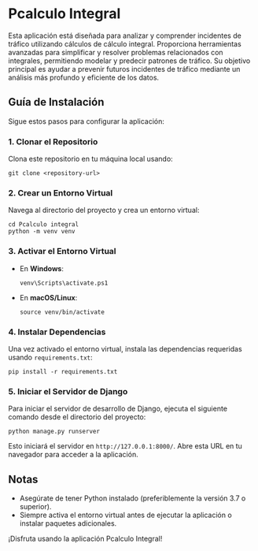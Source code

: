# Pcalculo Integral

Esta aplicación está diseñada para analizar y comprender incidentes de tráfico utilizando cálculos de cálculo integral. Proporciona herramientas avanzadas para simplificar y resolver problemas relacionados con integrales, permitiendo modelar y predecir patrones de tráfico. Su objetivo principal es ayudar a prevenir futuros incidentes de tráfico mediante un análisis más profundo y eficiente de los datos.

## Guía de Instalación

Sigue estos pasos para configurar la aplicación:

### 1. Clonar el Repositorio
Clona este repositorio en tu máquina local usando:
```
git clone <repository-url>
```

### 2. Crear un Entorno Virtual
Navega al directorio del proyecto y crea un entorno virtual:
```
cd Pcalculo integral
python -m venv venv
```

### 3. Activar el Entorno Virtual
- En **Windows**:
  ```
  venv\Scripts\activate.ps1
  ```
- En **macOS/Linux**:
  ```
  source venv/bin/activate
  ```

### 4. Instalar Dependencias
Una vez activado el entorno virtual, instala las dependencias requeridas usando `requirements.txt`:
```
pip install -r requirements.txt
```

### 5. Iniciar el Servidor de Django
Para iniciar el servidor de desarrollo de Django, ejecuta el siguiente comando desde el directorio del proyecto:
```
python manage.py runserver
```
Esto iniciará el servidor en `http://127.0.0.1:8000/`. Abre esta URL en tu navegador para acceder a la aplicación.

## Notas
- Asegúrate de tener Python instalado (preferiblemente la versión 3.7 o superior).
- Siempre activa el entorno virtual antes de ejecutar la aplicación o instalar paquetes adicionales.

¡Disfruta usando la aplicación Pcalculo Integral!
